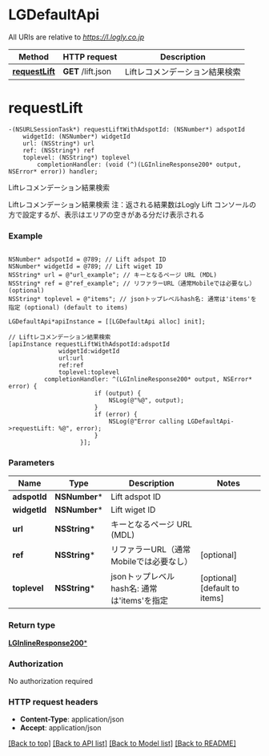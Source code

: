 # LGDefaultApi

All URIs are relative to *https://l.logly.co.jp*

Method | HTTP request | Description
------------- | ------------- | -------------
[**requestLift**](LGDefaultApi.md#requestlift) | **GET** /lift.json | Liftレコメンデーション結果検索


# **requestLift**
```objc
-(NSURLSessionTask*) requestLiftWithAdspotId: (NSNumber*) adspotId
    widgetId: (NSNumber*) widgetId
    url: (NSString*) url
    ref: (NSString*) ref
    toplevel: (NSString*) toplevel
        completionHandler: (void (^)(LGInlineResponse200* output, NSError* error)) handler;
```

Liftレコメンデーション結果検索

Liftレコメンデーション結果検索 注：返される結果数はLogly Lift コンソールの方で設定するが、表示はエリアの空きがある分だけ表示される

### Example 
```objc

NSNumber* adspotId = @789; // Lift adspot ID
NSNumber* widgetId = @789; // Lift wiget ID
NSString* url = @"url_example"; // キーとなるページ URL (MDL)
NSString* ref = @"ref_example"; // リファラーURL（通常Mobileでは必要なし） (optional)
NSString* toplevel = @"items"; // jsonトップレベルhash名: 通常は'items'を指定 (optional) (default to items)

LGDefaultApi*apiInstance = [[LGDefaultApi alloc] init];

// Liftレコメンデーション結果検索
[apiInstance requestLiftWithAdspotId:adspotId
              widgetId:widgetId
              url:url
              ref:ref
              toplevel:toplevel
          completionHandler: ^(LGInlineResponse200* output, NSError* error) {
                        if (output) {
                            NSLog(@"%@", output);
                        }
                        if (error) {
                            NSLog(@"Error calling LGDefaultApi->requestLift: %@", error);
                        }
                    }];
```

### Parameters

Name | Type | Description  | Notes
------------- | ------------- | ------------- | -------------
 **adspotId** | **NSNumber***| Lift adspot ID | 
 **widgetId** | **NSNumber***| Lift wiget ID | 
 **url** | **NSString***| キーとなるページ URL (MDL) | 
 **ref** | **NSString***| リファラーURL（通常Mobileでは必要なし） | [optional] 
 **toplevel** | **NSString***| jsonトップレベルhash名: 通常は&#39;items&#39;を指定 | [optional] [default to items]

### Return type

[**LGInlineResponse200***](LGInlineResponse200.md)

### Authorization

No authorization required

### HTTP request headers

 - **Content-Type**: application/json
 - **Accept**: application/json

[[Back to top]](#) [[Back to API list]](../README.md#documentation-for-api-endpoints) [[Back to Model list]](../README.md#documentation-for-models) [[Back to README]](../README.md)

